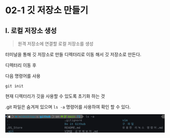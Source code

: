 # 02-1 깃 저장소 만들기

## I. 로컬 저장소 생성
> 원격 저장소에 연결할 로컬 저장소를 생성

터미널을 통해 깃 저장소로 만들 디렉터리로 이동 해서 깃 저장소로 만든다.

디렉터리 이동 후

다음 명령어를 사용

```
git init
```

현재 디렉터리가 깃을 사용할 수 있도록 초기화 하는 것

.git  파일은 숨겨져 있으며 `ls -a` 명령어를 사용하여 확인 할 수 있다.

<img src ="../img/.git 위치.png">
